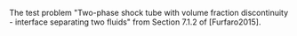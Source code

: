 The test problem "Two-phase shock tube with volume fraction discontinuity - interface
separating two fluids" from Section 7.1.2 of [Furfaro2015].
